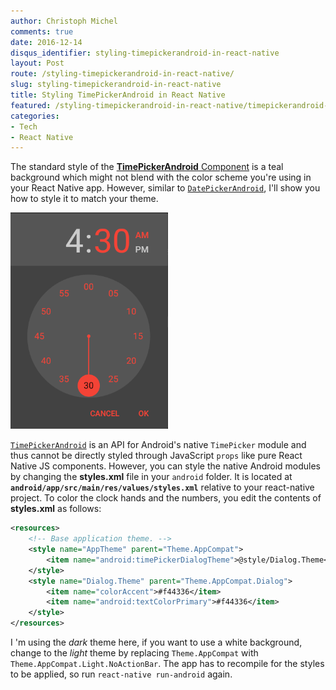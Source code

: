 ```yaml
---
author: Christoph Michel
comments: true
date: 2016-12-14
disqus_identifier: styling-timepickerandroid-in-react-native
layout: Post
route: /styling-timepickerandroid-in-react-native/
slug: styling-timepickerandroid-in-react-native
title: Styling TimePickerAndroid in React Native
featured: /styling-timepickerandroid-in-react-native/timepickerandroid-react-native-style.png
categories:
- Tech
- React Native
---
```


The standard style of the [**TimePickerAndroid** Component](https://facebook.github.io/react-native/docs/timepickerandroid.html) is a teal background which might not blend with the color scheme you're using in your React Native app. However, similar to [`DatePickerAndroid`](/styling-timepickerandroid-in-react-native/), I'll show you how to style it to match your theme.

![TimePickerAndroid React Native Style](./timepickerandroid-react-native-style.png)

[`TimePickerAndroid`](https://facebook.github.io/react-native/docs/timepickerandroid.html) is an API for Android's native `TimePicker` module and thus cannot be directly styled through JavaScript `props` like pure React Native JS components. However, you can style the native Android modules by changing the **styles.xml** file in your `android` folder. It is located at **`android/app/src/main/res/values/styles.xml`** relative to your react-native project. To color the clock hands and the numbers, you edit the contents of **styles.xml** as follows:

```XML
<resources>
    <!-- Base application theme. -->
    <style name="AppTheme" parent="Theme.AppCompat">
        <item name="android:timePickerDialogTheme">@style/Dialog.Theme</item>
    </style>
    <style name="Dialog.Theme" parent="Theme.AppCompat.Dialog">
        <item name="colorAccent">#f44336</item>
        <item name="android:textColorPrimary">#f44336</item>
    </style>
</resources>
```

I 'm using the _dark_ theme here, if you want to use a white background, change to the _light_ theme by replacing
`Theme.AppCompat` with `Theme.AppCompat.Light.NoActionBar`.
The app has to recompile for the styles to be applied, so run `react-native run-android` again.
